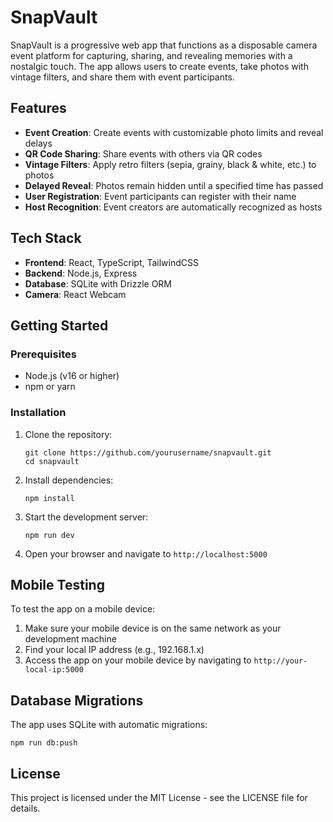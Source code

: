 # SnapVault

SnapVault is a progressive web app that functions as a disposable camera event platform for capturing, sharing, and revealing memories with a nostalgic touch. The app allows users to create events, take photos with vintage filters, and share them with event participants.

## Features

- **Event Creation**: Create events with customizable photo limits and reveal delays
- **QR Code Sharing**: Share events with others via QR codes
- **Vintage Filters**: Apply retro filters (sepia, grainy, black & white, etc.) to photos
- **Delayed Reveal**: Photos remain hidden until a specified time has passed
- **User Registration**: Event participants can register with their name
- **Host Recognition**: Event creators are automatically recognized as hosts

## Tech Stack

- **Frontend**: React, TypeScript, TailwindCSS
- **Backend**: Node.js, Express
- **Database**: SQLite with Drizzle ORM
- **Camera**: React Webcam

## Getting Started

### Prerequisites

- Node.js (v16 or higher)
- npm or yarn

### Installation

1. Clone the repository:
   ```
   git clone https://github.com/yourusername/snapvault.git
   cd snapvault
   ```

2. Install dependencies:
   ```
   npm install
   ```

3. Start the development server:
   ```
   npm run dev
   ```

4. Open your browser and navigate to `http://localhost:5000`

## Mobile Testing

To test the app on a mobile device:

1. Make sure your mobile device is on the same network as your development machine
2. Find your local IP address (e.g., 192.168.1.x)
3. Access the app on your mobile device by navigating to `http://your-local-ip:5000`

## Database Migrations

The app uses SQLite with automatic migrations:

```
npm run db:push
```

## License

This project is licensed under the MIT License - see the LICENSE file for details. 